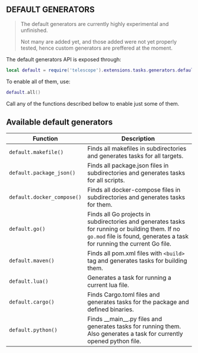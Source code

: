 ## DEFAULT GENERATORS

> The default generators are currently highly experimental and unfinished.
>
> Not many are added yet, and those added were not yet properly tested, hence
> custom generators are preffered at the moment.

The default generators API is exposed through:

```lua
local default = require('telescope').extensions.tasks.generators.default
```

To enable all of them, use:

```lua
default.all()
```

Call any of the functions described bellow to enable just some of them.

## Available default generators

| Function                   | Description                                                                                                                                                               |
| -------------------------- | ------------------------------------------------------------------------------------------------------------------------------------------------------------------------- |
| `default.makefile()`       | Finds all makefiles in subdirectories and generates tasks for all targets.                                                                                                |
| `default.package_json()`   | Finds all package.json files in subdirectories and generates tasks for all scripts.                                                                                       |
| `default.docker_compose()` | Finds all docker-compose files in subdirectories and generates tasks for them.                                                                                            |
| `default.go()`             | Finds all Go projects in subdirectories and generates tasks for running or building them. If no `go.mod` file is found, generates a task for running the current Go file. |
| `default.maven()`          | Finds all pom.xml files with `<build>` tag and generates tasks for building them.                                                                                         |
| `default.lua()`            | Generates a task for running a current lua file.                                                                                                                          |
| `default.cargo()`          | Finds Cargo.toml files and generates tasks for the package and defined binaries.                                                                                          |
| `default.python()`         | Finds \_\_main\_\_.py files and generates tasks for running them. Also generates a task for currently opened python file.                                                 |
